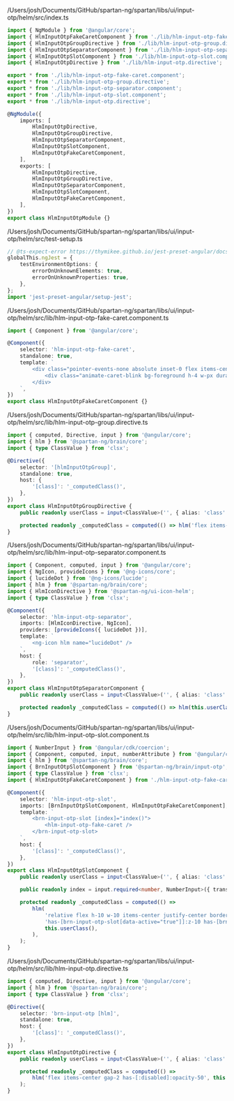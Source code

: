 /Users/josh/Documents/GitHub/spartan-ng/spartan/libs/ui/input-otp/helm/src/index.ts
```typescript
import { NgModule } from '@angular/core';
import { HlmInputOtpFakeCaretComponent } from './lib/hlm-input-otp-fake-caret.component';
import { HlmInputOtpGroupDirective } from './lib/hlm-input-otp-group.directive';
import { HlmInputOtpSeparatorComponent } from './lib/hlm-input-otp-separator.component';
import { HlmInputOtpSlotComponent } from './lib/hlm-input-otp-slot.component';
import { HlmInputOtpDirective } from './lib/hlm-input-otp.directive';

export * from './lib/hlm-input-otp-fake-caret.component';
export * from './lib/hlm-input-otp-group.directive';
export * from './lib/hlm-input-otp-separator.component';
export * from './lib/hlm-input-otp-slot.component';
export * from './lib/hlm-input-otp.directive';

@NgModule({
	imports: [
		HlmInputOtpDirective,
		HlmInputOtpGroupDirective,
		HlmInputOtpSeparatorComponent,
		HlmInputOtpSlotComponent,
		HlmInputOtpFakeCaretComponent,
	],
	exports: [
		HlmInputOtpDirective,
		HlmInputOtpGroupDirective,
		HlmInputOtpSeparatorComponent,
		HlmInputOtpSlotComponent,
		HlmInputOtpFakeCaretComponent,
	],
})
export class HlmInputOtpModule {}

```
/Users/josh/Documents/GitHub/spartan-ng/spartan/libs/ui/input-otp/helm/src/test-setup.ts
```typescript
// @ts-expect-error https://thymikee.github.io/jest-preset-angular/docs/getting-started/test-environment
globalThis.ngJest = {
	testEnvironmentOptions: {
		errorOnUnknownElements: true,
		errorOnUnknownProperties: true,
	},
};
import 'jest-preset-angular/setup-jest';

```
/Users/josh/Documents/GitHub/spartan-ng/spartan/libs/ui/input-otp/helm/src/lib/hlm-input-otp-fake-caret.component.ts
```typescript
import { Component } from '@angular/core';

@Component({
	selector: 'hlm-input-otp-fake-caret',
	standalone: true,
	template: `
		<div class="pointer-events-none absolute inset-0 flex items-center justify-center">
			<div class="animate-caret-blink bg-foreground h-4 w-px duration-1000"></div>
		</div>
	`,
})
export class HlmInputOtpFakeCaretComponent {}

```
/Users/josh/Documents/GitHub/spartan-ng/spartan/libs/ui/input-otp/helm/src/lib/hlm-input-otp-group.directive.ts
```typescript
import { computed, Directive, input } from '@angular/core';
import { hlm } from '@spartan-ng/brain/core';
import { type ClassValue } from 'clsx';

@Directive({
	selector: '[hlmInputOtpGroup]',
	standalone: true,
	host: {
		'[class]': '_computedClass()',
	},
})
export class HlmInputOtpGroupDirective {
	public readonly userClass = input<ClassValue>('', { alias: 'class' });

	protected readonly _computedClass = computed(() => hlm('flex items-center', this.userClass()));
}

```
/Users/josh/Documents/GitHub/spartan-ng/spartan/libs/ui/input-otp/helm/src/lib/hlm-input-otp-separator.component.ts
```typescript
import { Component, computed, input } from '@angular/core';
import { NgIcon, provideIcons } from '@ng-icons/core';
import { lucideDot } from '@ng-icons/lucide';
import { hlm } from '@spartan-ng/brain/core';
import { HlmIconDirective } from '@spartan-ng/ui-icon-helm';
import { type ClassValue } from 'clsx';

@Component({
	selector: 'hlm-input-otp-separator',
	imports: [HlmIconDirective, NgIcon],
	providers: [provideIcons({ lucideDot })],
	template: `
		<ng-icon hlm name="lucideDot" />
	`,
	host: {
		role: 'separator',
		'[class]': '_computedClass()',
	},
})
export class HlmInputOtpSeparatorComponent {
	public readonly userClass = input<ClassValue>('', { alias: 'class' });

	protected readonly _computedClass = computed(() => hlm(this.userClass()));
}

```
/Users/josh/Documents/GitHub/spartan-ng/spartan/libs/ui/input-otp/helm/src/lib/hlm-input-otp-slot.component.ts
```typescript
import { NumberInput } from '@angular/cdk/coercion';
import { Component, computed, input, numberAttribute } from '@angular/core';
import { hlm } from '@spartan-ng/brain/core';
import { BrnInputOtpSlotComponent } from '@spartan-ng/brain/input-otp';
import { type ClassValue } from 'clsx';
import { HlmInputOtpFakeCaretComponent } from './hlm-input-otp-fake-caret.component';

@Component({
	selector: 'hlm-input-otp-slot',
	imports: [BrnInputOtpSlotComponent, HlmInputOtpFakeCaretComponent],
	template: `
		<brn-input-otp-slot [index]="index()">
			<hlm-input-otp-fake-caret />
		</brn-input-otp-slot>
	`,
	host: {
		'[class]': '_computedClass()',
	},
})
export class HlmInputOtpSlotComponent {
	public readonly userClass = input<ClassValue>('', { alias: 'class' });

	public readonly index = input.required<number, NumberInput>({ transform: numberAttribute });

	protected readonly _computedClass = computed(() =>
		hlm(
			'relative flex h-10 w-10 items-center justify-center border-y border-r border-input text-sm transition-all first:rounded-l-md first:border-l last:rounded-r-md',
			'has-[brn-input-otp-slot[data-active="true"]]:z-10 has-[brn-input-otp-slot[data-active="true"]]:ring-2 has-[brn-input-otp-slot[data-active="true"]]:ring-ring has-[brn-input-otp-slot[data-active="true"]]:ring-offset-background',
			this.userClass(),
		),
	);
}

```
/Users/josh/Documents/GitHub/spartan-ng/spartan/libs/ui/input-otp/helm/src/lib/hlm-input-otp.directive.ts
```typescript
import { computed, Directive, input } from '@angular/core';
import { hlm } from '@spartan-ng/brain/core';
import { type ClassValue } from 'clsx';

@Directive({
	selector: 'brn-input-otp [hlm]',
	standalone: true,
	host: {
		'[class]': '_computedClass()',
	},
})
export class HlmInputOtpDirective {
	public readonly userClass = input<ClassValue>('', { alias: 'class' });

	protected readonly _computedClass = computed(() =>
		hlm('flex items-center gap-2 has-[:disabled]:opacity-50', this.userClass()),
	);
}

```
